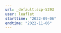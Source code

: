 ```yaml
---
url: _default:scp-5293
user: leaflet
starttime: "2022-09-06"
endtime: "2022-11-06"
---
```

<reserve />